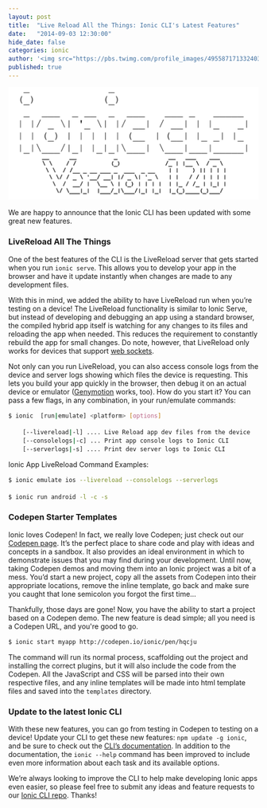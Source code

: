 ```yaml
---
layout: post
title:  "Live Reload All the Things: Ionic CLI's Latest Features"
date:   "2014-09-03 12:30:00"
hide_date: false
categories: ionic
author: '<img src="https://pbs.twimg.com/profile_images/495587171332403200/tO9oMmCn.png" class="author-icon"><a href="https://twitter.com/mhartington">Mike</a>'
published: true
---
```


<img class="showcase-image" src="/img/blog/ionic-cli-v1_2_0.png">

We are happy to announce that the Ionic CLI has been updated with some great new features.

<!-- more -->

### LiveReload All The Things
One of the best features of the CLI is the LiveReload server that gets started when you run `ionic serve`. This allows you to develop your app in the browser and have it update instantly when changes are made to any development files.

With this in mind, we added the ability to have LiveReload run when you’re testing on a device! The LiveReload functionality is similar to Ionic Serve, but instead of developing and debugging an app using a standard browser, the compiled hybrid app itself is watching for any changes to its files and reloading the app when needed. This reduces the requirement to constantly rebuild the app for small changes. Do note, however, that LiveReload only works for devices that support [web sockets](http://caniuse.com/websockets).

Not only can you run LiveReload, you can also access console logs from the device and server logs showing which files the device is requesting. This lets you build your app quickly in the browser, then debug it on an actual device or emulator ([Genymotion](http://www.genymotion.com/) works, too). How do you start it? You can pass a few flags, in any combination, in your run/emulate commands:

```bash
$ ionic  [run|emulate] <platform> [options]

    [--livereload|-l] .... Live Reload app dev files from the device
    [--consolelogs|-c] ... Print app console logs to Ionic CLI
    [--serverlogs|-s] .... Print dev server logs to Ionic CLI
```

Ionic App LiveReload Command Examples:

```bash
$ ionic emulate ios --livereload --consolelogs --serverlogs

$ ionic run android -l -c -s
```


### Codepen Starter Templates

Ionic loves Codepen! In fact, we really love Codepen; just check out our [Codepen page](http://codepen.io/ionic/public-list/). It’s the perfect place to share code and play with ideas and concepts in a sandbox. It also provides an ideal environment in which to demonstrate issues that you may find during your development. Until now, taking Codepen demos and moving them into an Ionic project was a bit of a mess. You’d start a new project, copy all the assets from Codepen into their appropriate locations, remove the inline template, go back and make sure you caught that lone semicolon you forgot the first time…

Thankfully, those days are gone! Now, you have the ability to start a project based on a Codepen demo.  The new feature is dead simple; all you need is a Codepen URL, and you're good to go.

```bash
$ ionic start myapp http://codepen.io/ionic/pen/hqcju
```

The command will run its normal process, scaffolding out the project and installing the correct plugins, but it will also include the code from the Codepen. All the JavaScript and CSS will be parsed into their own respective files, and any inline templates will be made into html template files and saved into the `templates` directory.


### Update to the latest Ionic CLI

With these new features, you can go from testing in Codepen to testing on a device! Update your CLI to get these new features: `npm update -g ionic`, and be sure to check out the [CLI’s documentation](https://github.com/driftyco/ionic-cli). In addition to the documentation, the `ionic --help` command has been improved to include even more information about each task and its available options.

We’re always looking to improve the CLI to help make developing Ionic apps even easier, so please feel free to submit any ideas and feature requests to our [Ionic CLI repo](https://github.com/driftyco/ionic-cli/issues). Thanks!
